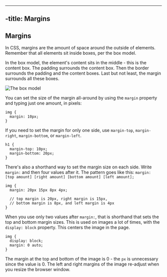 ----
-title: Margins
----

## Margins

In CSS, margins are the amount of space around the outside of elements. Remember that all elements sit inside boxes, per the box model.

In the box model, the element's content sits in the middle - this is the content box. The padding surrounds the content box. Then the border surrounds the padding and the content boxes. Last but not least, the margin surrounds all these boxes.

![The box model](http://inserthtml.com/codex/wp-content/uploads/2012/06/box-model1.gif)

You can set the size of the margin all-around by using the `margin` property and typing just one amount, in pixels:

```
img {
  margin: 10px;
}
```

If you need to set the margin for only one side, use `margin-top`, `margin-right`, `margin-bottom`, or `margin-left`.

```
h1 {
  margin-top: 10px;
  margin-bottom: 20px;
}
```

There's also a shorthand way to set the margin size on each side. Write `margin:` and then four values after it. The pattern goes like this: 
`margin: [top amount] [right amount] [bottom amount] [left amount];`

```
img {
  margin: 20px 15px 8px 4px;
  
  // top margin is 20px, right margin is 15px,
  // bottom margin is 8px, and left margin is 4px
}
```

When you use only two values after `margin:`, that is shorthand that sets the top and bottom margin sizes. This is used on images a lot of times, with the `display: block` property. This centers the image in the page.

```
img {
  display: block;
  margin: 0 auto;
}
```

The margin at the top and bottom of the image is 0 - the `px` is unnecessary since the value is 0. The left and right margins of the image re-adjust when you resize the browser window.



